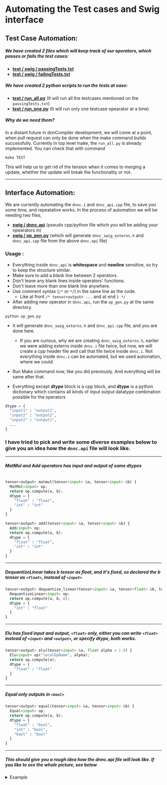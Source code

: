 # Automating the Test cases and Swig interface

## Test Case Automation:

##### We have created 2 files which will keep track of our operators, which passes or fails the test cases:
* **[test / swig / passingTests.txt](https://github.com/ai-techsystems/dnnCompiler/blob/master/test/swig/passingTests.txt)**
* **[test / swig / failingTests.txt](https://github.com/ai-techsystems/dnnCompiler/blob/master/test/swig/failingTests.txt)**

##### We have created 2 python scripts to run the tests at ease:
* **[test / run_all.py](https://github.com/ai-techsystems/dnnCompiler/blob/master/test/run_all.py)** (It will run all the testcases mentioned on the `passingTests.txt`)
* **[test / run_one.py](https://github.com/ai-techsystems/dnnCompiler/blob/master/test/run_one.py)** (It will run only one testcase opearator at a time)

##### Why do we need them?
In a distant future in dnnCompiler development, we will come at a point, when pull request can only be done when the make command builds successfully. Currently in top level make, the `run_all.py` is already implemented. You can check that with command

```console
make TEST
```
This will help us to get rid of the tension when it comes to merging a update, whether the update will break the functionality or not.

---
## Interface Automation:

We are currently automating the `dnnc.i` and `dnnc_api.cpp` file, to save you some time, and repeatative works.
In the process of automation we will be needing two files, 

* **[swig / dnnc.api](https://github.com/ai-techsystems/dnnCompiler/blob/operators/swig/dnnc.api)** (pseudo cpp/python file which you will be adding your opearators in)
* **[swig / op_gen.py](https://github.com/ai-techsystems/dnnCompiler/blob/operators/swig/op_gen.py)** (which will generate `dnnc_swig_externs.h` and `dnnc_api.cpp` file from the above `dnnc.api` file)

### Usage :
* Everything inside `dnnc.api` is **whitespace** and **newline** sensitive, so try to keep the structure similar.
* Make sure to add a blank line between 2 operators.
* Don't leave any blank lines inside operators' functions.
* Don't leave more than one blank line anywhere.
* Use comment syntax (`/*` or `*/`) in the same line as the code. 
  - Like at front ` /* tensor<output> ... ` and at end ` } */ `
* After adding new operator in `dnnc.api`, run the `op_gen.py` at the same directory.
```console
python op_gen.py
```
* It will generate `dnnc_swig_externs.h` and `dnnc_api.cpp` file, and you are done here.
  - If you are curious, why we are creating `dnnc_swig_externs.h`, earlier we were adding externs inside `dnnc.i` file twice,
    but now, we will create a cpp header file and call that file twice inside `dnnc.i`. Not everything inside `dnnc.i` can
    be automated, but we used automation, where we could.
* Run Make command now, like you did previously. And everything will be same after that.

* Everything except **dtype** block is a cpp block, and **dtype** is a python dictionary which contains all kinds of input output datatype combination possible for the operators

```python
dtype = {
  "input1" : "output1",
  "input2" : "output2",
  "input2" : "output1",
  ...
}
```

### I have tried to pick and write some diverse examples below to give you an idea how the `dnnc.api` file will look like.

---
##### MatMul and Add operators has input and output of same dtypes
```python

tensor<output> matmul(tensor<input> &a, tensor<input> &b) {
  MatMul<input> op;
  return op.compute(a, b);
  dtype = {
    "float" : "float",
    "int" : "int"
  }
}

tensor<output> add(tensor<input> &a, tensor<input> &b) {
  Add<input> op;
  return op.compute(a, b);
  dtype = {
    "float" : "float",
    "int" : "int"
  }
}
```
---
##### DequantizeLinear takes b tensor as float, and it's fixed, so declared the b tensor as `<float>`, instead of `<input>`

```python
tensor<output> dequantize_linear(tensor<input> &a, tensor<float> &b, tensor<input> &c) {
  DequantizeLinear<input> op;
  return op.compute(a, b, c);
  dtype = {
    "int" : "float"
  }
}
```
---
##### Elu has fixed input and output, `<float>` only, either you can write `<float>` instead of `<input>` and `<output>`, or specify dtype, both works.

```python
tensor<output> elu(tensor<input> &a, float alpha = 1.0) {
  Elu<input> op("localOpName", alpha);
  return op.compute(a);
  dtype = {
    "float" : "float"
  }
}
```
---
##### Equal only outputs in `<bool>`

```python
tensor<output> equal(tensor<input> &a, tensor<input> &b) {
  Equal<input> op;
  return op.compute(a, b);
  dtype = {
    "float" : "bool",
    "int" : "bool",
    "bool" : "bool"
  }
}
```
---
##### This should give you a rough idea how the dnnc.api file will look like. If you like to see the whole picture, see below

<details>
<summary>Example</summary>

```python


tensor<output> matmul(tensor<input> &a, tensor<input> &b) {
  MatMul<input> op;
  return op.compute(a, b);
  dtype = {
    "float" : "float",
    "int" : "int"
  }
}

tensor<output> add(tensor<input> &a, tensor<input> &b) {
  Add<input> op;
  return op.compute(a, b);
  dtype = {
    "float" : "float",
    "int" : "int"
  }
}

tensor<output> dequantize_linear(tensor<input> &a, tensor<float> &b, tensor<input> &c) {
  DequantizeLinear<input> op;
  return op.compute(a, b, c);
  dtype = {
    "int" : "float"
  }
}

tensor<output> elu(tensor<input> &a, float alpha = 1.0) {
  Elu<input> op("localOpName", alpha);
  return op.compute(a);
  dtype = {
    "float" : "float"
  }
}

tensor<output> equal(tensor<input> &a, tensor<input> &b) {
  Equal<input> op;
  return op.compute(a, b);
  dtype = {
    "float" : "bool",
    "int" : "bool",
    "bool" : "bool"
  }
}
```
</details>
